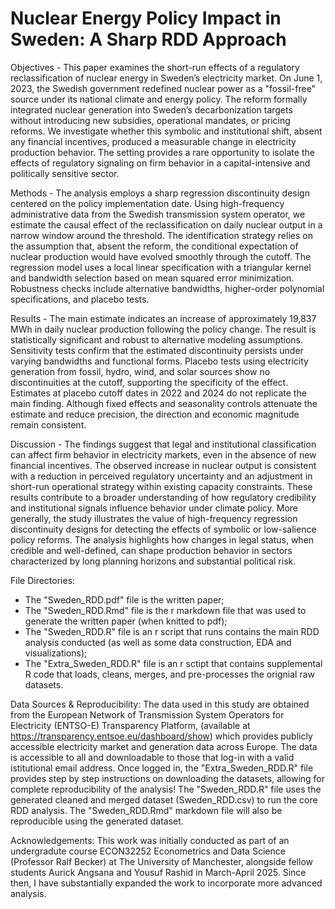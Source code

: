 # Nuclear Energy Policy Impact in Sweden: A Sharp RDD Approach

Objectives - This paper examines the short-run effects of a regulatory reclassification of nuclear energy in Sweden’s electricity market. On June 1, 2023, the Swedish government redefined nuclear power as a "fossil-free" source under its national climate and energy policy. The reform formally integrated nuclear generation into Sweden’s decarbonization targets without introducing new subsidies, operational mandates, or pricing reforms. We investigate whether this symbolic and institutional shift, absent any financial incentives, produced a measurable change in electricity production behavior. The setting provides a rare opportunity to isolate the effects of regulatory signaling on firm behavior in a capital-intensive and politically sensitive sector.

Methods - The analysis employs a sharp regression discontinuity design centered on the policy implementation date. Using high-frequency administrative data from the Swedish transmission system operator, we estimate the causal effect of the reclassification on daily nuclear output in a narrow window around the threshold. The identification strategy relies on the assumption that, absent the reform, the conditional expectation of nuclear production would have evolved smoothly through the cutoff. The regression model uses a local linear specification with a triangular kernel and bandwidth selection based on mean squared error minimization. Robustness checks include alternative bandwidths, higher-order polynomial specifications, and placebo tests.

Results - The main estimate indicates an increase of approximately 19,837 MWh in daily nuclear production following the policy change. The result is statistically significant and robust to alternative modeling assumptions. Sensitivity tests confirm that the estimated discontinuity persists under varying bandwidths and functional forms. Placebo tests using electricity generation from fossil, hydro, wind, and solar sources show no discontinuities at the cutoff, supporting the specificity of the effect. Estimates at placebo cutoff dates in 2022 and 2024 do not replicate the main finding. Although fixed effects and seasonality controls attenuate the estimate and reduce precision, the direction and economic magnitude remain consistent.

Discussion - The findings suggest that legal and institutional classification can affect firm behavior in electricity markets, even in the absence of new financial incentives. The observed increase in nuclear output is consistent with a reduction in perceived regulatory uncertainty and an adjustment in short-run operational strategy within existing capacity constraints. These results contribute to a broader understanding of how regulatory credibility and institutional signals influence behavior under climate policy. More generally, the study illustrates the value of high-frequency regression discontinuity designs for detecting the effects of symbolic or low-salience policy reforms. The analysis highlights how changes in legal status, when credible and well-defined, can shape production behavior in sectors characterized by long planning horizons and substantial political risk.


File Directories:
- The "Sweden_RDD.pdf" file is the written paper;
- The "Sweden_RDD.Rmd" file is the r markdown file that was used to generate the written paper (when knitted to pdf);
- The "Sweden_RDD.R" file is an r script that runs contains the main RDD analysis conducted (as well as some data construction, EDA and visualizations);
- The "Extra_Sweden_RDD.R" file is an r sctipt that contains supplemental R code that loads, cleans, merges, and pre-processes the orignial raw datasets.

Data Sources & Reproducibility:
The data used in this study are obtained from the European Network of Transmission System Operators for Electricity (ENTSO-E) Transparency Platform, (available at https://transparency.entsoe.eu/dashboard/show) which provides publicly accessible electricity market and generation data across Europe. The data is accessible to all and downloadable to those that log-in with a valid istitutional email address. Once logged in, the "Extra_Sweden_RDD.R" file provides step by step instructions on downloading the datasets, allowing for complete reproducibility of the analysis! The "Sweden_RDD.R" file uses the generated cleaned and merged dataset (Sweden_RDD.csv) to run the core RDD analysis. The "Sweden_RDD.Rmd" markdown file will also be reproducible using the generated dataset.

Acknowledgements:
This work was initially conducted as part of an undergradute course ECON32252 Econometrics and Data Science (Professor Ralf Becker) at The University of Manchester, alongside fellow students Aurick Angsana and Yousuf Rashid in March-April 2025. Since then, I have substantially expanded the work to incorporate more advanced analysis. 
